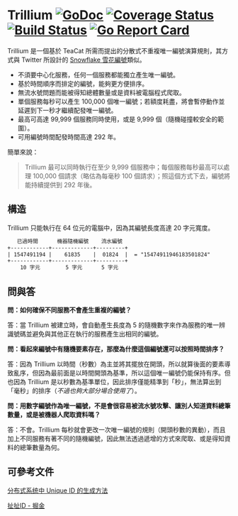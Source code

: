 # Trillium [![GoDoc](https://godoc.org/github.com/teacat/trillium?status.svg)](https://godoc.org/github.com/teacat/trillium) [![Coverage Status](https://coveralls.io/repos/github/teacat/trillium/badge.svg?branch=master)](https://coveralls.io/github/teacat/trillium?branch=master) [![Build Status](https://travis-ci.org/teacat/trillium.svg?branch=master)](https://travis-ci.org/teacat/trillium) [![Go Report Card](https://goreportcard.com/badge/github.com/teacat/trillium)](https://goreportcard.com/report/github.com/teacat/trillium)

Trillium 是一個基於 TeaCat 所需而提出的分散式不重複唯一編號演算規則，其方式與 Twitter 所設計的 [Snowflake 雪花編號](https://developer.twitter.com/en/docs/basics/twitter-ids.html)類似。

* 不須要中心化服務，任何一個服務都能獨立產生唯一編號。
* 基於時間順序而排定的編號，能夠更方便排序。
* 無流水號問題而能被得知總體數量或是資料被電腦程式爬取。
* 單個服務每秒可以產生 100,000 個唯一編號；若額度耗盡，將會暫停動作並延遲到下一秒才繼續配發唯一編號。
* 最高可高達 99,999 個服務同時使用，或是 9,999 個（隨機碰撞較安全的範圍）。
* 可用編號時間配發時間高達 292 年。

簡單來說：

> Trillium 最可以同時執行在至少 9,999 個服務中；每個服務每秒最高可以處理 100,000 個請求（略估為每毫秒 100 個請求）；照這個方式下去，編號將能持續提供到 292 年後。

## 構造

Trillium 只能執行在 64 位元的電腦中，因為其編號長度高達 20 字元寬度。

```txt
   已過時間      機器隨機編號    流水編號
+------------+-------------+---------+
| 1547491194 |    61835    |  01824  |  = "15474911946183501824"
+------------+-------------+---------+
    10 字元        5 字元      5 字元
```

## 問與答

**問：如何確保不同服務不會產生重複的編號？**

答：當 Trillium 被建立時，會自動產生長度為 5 的隨機數字來作為服務的唯一辨識號碼並避免與其他正在執行的服務產生出相同的編號。

**問：看起來編號中有隨機要素存在，那麼為什麼這個編號還可以按照時間排序？**

答：因為 Trillium 以時間（秒數）為主並將其擺放在開頭，所以就算後面的要素導致亂序，但因為最前面是以時間開頭為基準，所以這個唯一編號仍能保持有序。但也因為 Trillium 是以秒數為基準單位，因此排序僅能精準到「秒」，無法算出到「毫秒」的排序（_不過也夠大部分場合使用了_）。

**問：用數字編號作為唯一編號，不是會很容易被流水號攻擊、讓別人知道資料總筆數量，或是被機器人爬取資料嗎？**

答：不會。Trillium 每秒就會更改一次唯一編號的規則（開頭秒數的異動），而且加上不同服務有著不同的隨機編號，因此無法透過遞增的方式來爬取、或是得知資料的總筆數量為何。

## 可參考文件

[分布式系统中 Unique ID 的生成方法](https://darktea.github.io/notes/2013/12/08/Unique-ID)

[扯扯ID - 掘金](https://juejin.im/post/593d0821128fe1006ae47e3c)